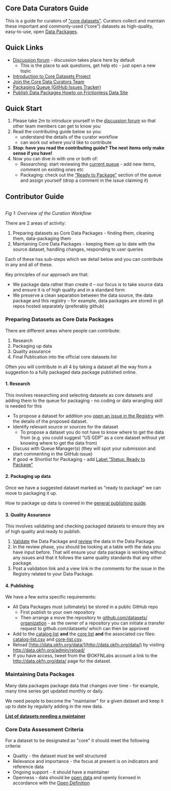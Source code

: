 ## Core Data Curators Guide

This is a guide for curators of ["core datasets"][core-intro]. Curators collect and maintain these important and commonly-used (“core”) datasets as high-quality, easy-to-use, open [Data Packages][dp].

[dp]: http://frictionlessdata.io/data-packages/

## Quick Links

- [Discussion forum][forum] - discussion takes place here by default
  - This is the place to ask questions, get help etc - just open a new topic
- [Introduction to Core Datasets Project][core-intro]
- [Join the Core Data Curators Team][core-intro-team]
- [Packaging Queue (GitHub Issues Tracker)](https://github.com/datasets/registry/issues)
- [Publish Data Packages Howto on Frictionless Data Site][publish-howto]

[core-intro]: /publishers/core-datasets/
[core-intro-team]: /publishers/core-datasets/#curators
[forum]: http://discuss.okfn.org/category/open-knowledge-labs/core-datasets
[publish-howto]: http://frictionlessdata.io/guides/publish/

## Quick Start

1. Please take 2m to introduce yourself in the [discussion forum](http://discuss.okfn.org/t/core-data-curators-introductions/145) so that other team members can get to know you
2. Read the contributing guide below so you:
    * understand the details of the curator workflow
    * can work out where you'd like to contribute
3.  **Stop: have you read the contributing guide? The next items only make sense if you have!**
4.  Now you can dive in with one or both of:
    * Researching: start reviewing the [current queue](https://github.com/datasets/registry/issues) - add new items, comment on existing ones etc
    * Packaging:  check out the [“Ready to Package”](https://github.com/datasets/registry/labels/Status%3A%20Ready%20to%20Package) section of the queue and assign yourself (drop a comment in the issue claiming it)

## Contributor Guide

<img src="https://docs.google.com/drawings/d/1Emi_N9GTv95Z_STW7XO2PVo0ykZgbgKvT30b1tpuXqI/pub?w=1136&h=318" alt="" style="min-width: 100%; margin-left: 0px; margin-right: 0px;" />

*Fig 1: Overview of the Curation Workflow*

There are 2 areas of activity:

1. Preparing datasets as Core Data Packages - finding them, cleaning them, data-packaging them
2. Maintaining Core Data Packages - keeping them up to date with the source dataset, handling changes, responding to user queries

Each of these has sub-steps which we detail below and you can contribute in any and all of these.

Key principles of our approach are that:

* We package data rather than create it – our focus is to take source data and ensure it is of high quality and in a standard form
* We preserve a clean separation between the data source, the data package and this registry – for example, data packages are stored in git repos hosted separately (preferably github)


### Preparing Datasets as Core Data Packages

There are different areas where people can contribute:

1. Research
2. Packaging up data
3. Quality assurance
4. Final Publication into the official core datasets list

Often you will contribute in all 4 by taking a dataset all the way from a suggestion to a fully packaged data package published online.

#### 1. Research

This involves researching and selecting datasets as core datasets and adding them to the queue for packaging - no coding or data wrangling skill is needed for this

* To propose a dataset for addition you [open an issue in the Registry](https://github.com/datasets/registry/issues/new) with the details of the proposed dataset.
* Identify relevant source or sources for the dataset
  * To propose a dataset you do not have to know where to get the data from (e.g. you could suggest “US GDP” as a core dataset without yet knowing where to get the data from)
* Discuss with Queue Manager(s) (they will spot your submission and start commenting in the GitHub issue)
* If good =&gt; Shortlist for Packaging - add [Label “Status: Ready to Package”](https://github.com/datasets/registry/labels/Status%3A%20Ready%20to%20Package)

#### 2. Packaging up data

Once we have a suggested dataset marked as "ready to package" we can move to packaging it up.

How to package up data is covered in the [general publishing guide][pub].

[pub]: /doc/publish

#### 3. Quality Assurance

This involves validating and checking packaged datasets to ensure they are of high quality and ready to publish.

1. [Validate](http://data.okfn.org/tools/validate) the Data Package and [review](http://data.okfn.org/tools/view) the data in the Data Package.
2. In the review phase, you should be looking at a table with the data you have input before. That will ensure your data package is working without any issues and that it follows the same quality standards that any other package.
3. Post a validation link and a view link in the comments for the issue in the Registry related to your Data Package.

#### 4. Publishing

We have a few extra specific requirements:

* All Data Packages must (ultimately) be stored in a public GitHub repo
  * First publish to your own repository
  * Then arrange a move the repository to [github.com/datasets/ organization](https://github.com/datasets/) - as the owner of a repository you can initiate a transfer request to github.com/datasets/ which can then be approved
* Add to the [catalog list](https://github.com/datasets/registry/blob/master/catalog-list.txt) **and** the [core list](https://github.com/datasets/registry/blob/master/core-list.txt) **and** the associated csv files: [catalog-list.csv](https://github.com/datasets/registry/blob/master/data/catalog-list.csv) and [core-list.csv](https://github.com/datasets/registry/blob/master/data/core-list.csv).
* Reload [http://data.okfn.org/data/](http://data.okfn.org/data/) by visiting <http://data.okfn.org/admin/reload/>
* If you have access, tweet from the @OKFNLabs account a link to the http://data.okfn.org/data/ page for the dataset.


### Maintaining Data Packages

Many data packages package data that changes over time - for example, many time series get updated monthly or daily.

We need people to become the "maintainer" for a given dataset and keep it up to date by regularly adding in the new data.

**[List of datasets needing a maintainer][maintainer]**

[maintainer]: https://github.com/datasets/registry/labels/Status%3A%20Maintainer%20Wanted


### Core Data Assessment Criteria

For a dataset to be designated as "core" it should meet the following criteria:

* Quality - the dataset must be well structured
* Relevance and importance - the focus at present is on indicators and reference data
* Ongoing support - it should have a maintainer
* Openness - data should be <a href="http://opendefinition.org/">open data</a> and openly licensed in accordance with the <a href="http://opendefinition.org/">Open Definition</a>

